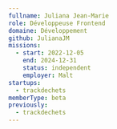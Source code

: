 ```yaml
---
fullname: Juliana Jean-Marie
role: Développeuse Frontend
domaine: Développement
github: JulianaJM
missions:
  - start: 2022-12-05
    end: 2024-12-31
    status: independent
    employer: Malt
startups:
  - trackdechets
memberType: beta
previously:
  - trackdechets
---
```


